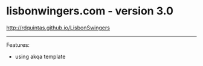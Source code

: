 # lisbonwingers.com - version 3.0
http://rdquintas.github.io/LisbonSwingers

----
Features:
- using akqa template